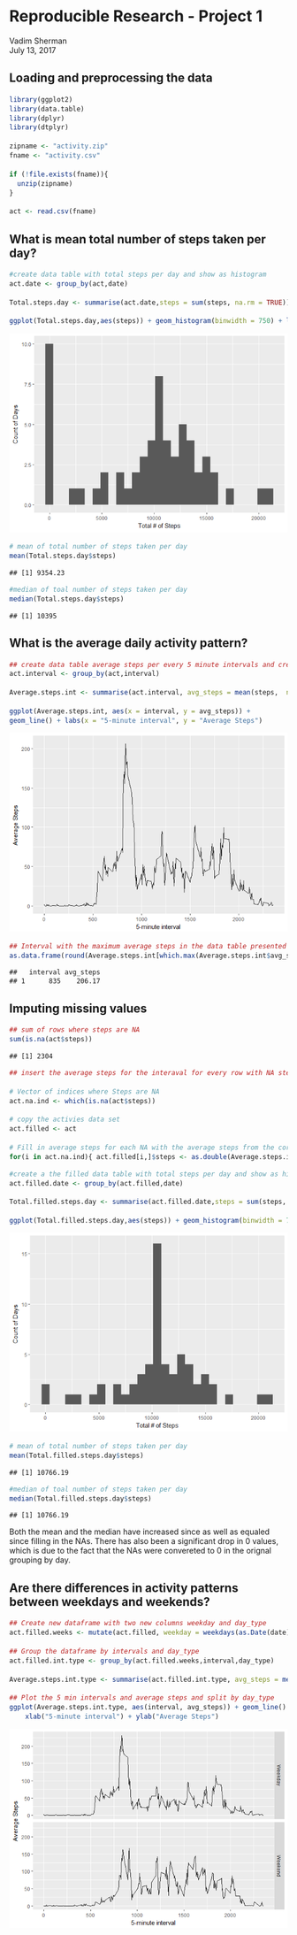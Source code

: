 # Reproducible Research - Project 1
Vadim Sherman  
July 13, 2017  
## Loading and preprocessing the data


```r
library(ggplot2)
library(data.table)
library(dplyr)
library(dtplyr)

zipname <- "activity.zip"
fname <- "activity.csv"

if (!file.exists(fname)){
  unzip(zipname)
}

act <- read.csv(fname)
```


## What is mean total number of steps taken per day?


```r
#create data table with total steps per day and show as histogram
act.date <- group_by(act,date)

Total.steps.day <- summarise(act.date,steps = sum(steps, na.rm = TRUE))

ggplot(Total.steps.day,aes(steps)) + geom_histogram(binwidth = 750) + labs(x= "Total # of Steps", y = "Count of Days")
```

![](PA1_template_files/figure-html/unnamed-chunk-2-1.png)<!-- -->


```r
# mean of total number of steps taken per day
mean(Total.steps.day$steps)
```

```
## [1] 9354.23
```


```r
#median of toal number of steps taken per day
median(Total.steps.day$steps)
```

```
## [1] 10395
```


## What is the average daily activity pattern?


```r
## create data table average steps per every 5 minute intervals and create a time series plot
act.interval <- group_by(act,interval)

Average.steps.int <- summarise(act.interval, avg_steps = mean(steps,  na.rm = TRUE))

ggplot(Average.steps.int, aes(x = interval, y = avg_steps)) + 
geom_line() + labs(x = "5-minute interval", y = "Average Steps")
```

![](PA1_template_files/figure-html/unnamed-chunk-5-1.png)<!-- -->


```r
## Interval with the maximum average steps in the data table presented as data frame
as.data.frame(round(Average.steps.int[which.max(Average.steps.int$avg_steps),],2))
```

```
##   interval avg_steps
## 1      835    206.17
```


## Imputing missing values


```r
## sum of rows where steps are NA
sum(is.na(act$steps))
```

```
## [1] 2304
```


```r
## insert the average steps for the interaval for every row with NA steps

# Vector of indices where Steps are NA
act.na.ind <- which(is.na(act$steps))

# copy the activies data set
act.filled <- act

# Fill in average steps for each NA with the average steps from the corrisponding interval as double
for(i in act.na.ind){ act.filled[i,]$steps <- as.double(Average.steps.int[act[i, ]$interval ==  Average.steps.int$interval, "avg_steps"]) }
```


```r
#create a the filled data table with total steps per day and show as histogram
act.filled.date <- group_by(act.filled,date)

Total.filled.steps.day <- summarise(act.filled.date,steps = sum(steps, na.rm = TRUE))

ggplot(Total.filled.steps.day,aes(steps)) + geom_histogram(binwidth = 750) + labs(x= "Total # of Steps", y = "Count of Days")
```

![](PA1_template_files/figure-html/unnamed-chunk-9-1.png)<!-- -->


```r
# mean of total number of steps taken per day
mean(Total.filled.steps.day$steps)
```

```
## [1] 10766.19
```


```r
#median of toal number of steps taken per day
median(Total.filled.steps.day$steps)
```

```
## [1] 10766.19
```

Both the mean and the median have increased since as well as equaled since filling in the NAs. There has also been a significant drop in 0 values, which is due to the fact that the NAs were convereted to 0 in the orignal grouping by day. 

## Are there differences in activity patterns between weekdays and weekends?


```r
## Create new dataframe with two new columns weekday and day_type
act.filled.weeks <- mutate(act.filled, weekday = weekdays(as.Date(date)), day_type = ifelse(weekday == "Saturday" | weekday == "Sunday","Weekend","Weekday"))

## Group the dataframe by intervals and day_type
act.filled.int.type <- group_by(act.filled.weeks,interval,day_type)

Average.steps.int.type <- summarise(act.filled.int.type, avg_steps = mean(steps, na.rm = TRUE))

## Plot the 5 min intervals and average steps and split by day_type
ggplot(Average.steps.int.type, aes(interval, avg_steps)) + geom_line() + facet_grid(day_type~.) + 
    xlab("5-minute interval") + ylab("Average Steps")
```

![](PA1_template_files/figure-html/unnamed-chunk-12-1.png)<!-- -->


